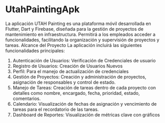 # UtahPaintingApk

La aplicación UTAH Painting es una plataforma móvil desarrollada en Flutter, Dart y Firebase, diseñada para la gestión de proyectos de mantenimiento en infraestructura. Permitirá a los empleados acceder a funcionalidades, facilitando la organización y supervisión de proyectos y tareas.
Alcance del Proyecto La aplicación incluirá las siguientes funcionalidades principales:
1.	Autenticación de Usuarios: Verificación de Credenciales de usuario
2.	Registro de Usuarios: Creación de Usuarios Nuevos
3.	Perfil: Para el manejo de actualización de credenciales
4.	Gestión de Proyectos: Creación y administración de proyectos, asignación de responsables y control de estado. 
5.	Manejo de Tareas: Creación de tareas dentro de cada proyecto con detalles como nombre, encargado, fecha, prioridad, estado, comentarios.  
6.	Calendario: Visualización de fechas de asignación y vencimiento de tareas para el recordatorio de las tareas. 
7.	Dashboard de Reportes: Visualización de métricas clave con gráficos 
